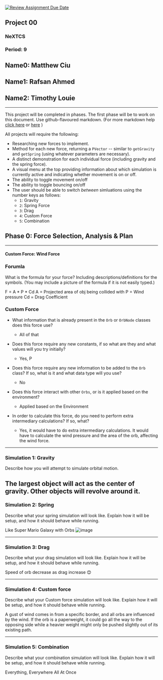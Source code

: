 [![Review Assignment Due Date](https://classroom.github.com/assets/deadline-readme-button-22041afd0340ce965d47ae6ef1cefeee28c7c493a6346c4f15d667ab976d596c.svg)](https://classroom.github.com/a/rXX1_Uiw)
## Project 00
### NeXTCS
### Period: 9
## Name0: Matthew Ciu
## Name1: Rafsan Ahmed 
## Name2: Timothy Louie 
---

This project will be completed in phases. The first phase will be to work on this document. Use github-flavoured markdown. (For more markdown help [click here](https://github.com/adam-p/markdown-here/wiki/Markdown-Cheatsheet) or [here](https://docs.github.com/en/get-started/writing-on-github/getting-started-with-writing-and-formatting-on-github/basic-writing-and-formatting-syntax) )

All projects will require the following:
- Researching new forces to implement.
- Method for each new force, returning a `PVector`  -- similar to `getGravity` and `getSpring` (using whatever parameters are necessary).
- A distinct demonstration for each individual force (including gravity and the spring force).
- A visual menu at the top providing information about which simulation is currently active and indicating whether movement is on or off.
- The ability to toggle movement on/off
- The ability to toggle bouncing on/off
- The user should be able to switch _between_ simluations using the number keys as follows:
  - `1`: Gravity
  - `2`: Spring Force
  - `3`: Drag
  - `4`: Custom Force
  - `5`: Combination


## Phase 0: Force Selection, Analysis & Plan
---------- 

#### Custom Force: Wind Force

### Forumla
What is the formula for your force? Including descriptions/definitions for the symbols. (You may include a picture of the formula if it is not easily typed.)

F = A * P * Cd
A = Projected area of obj being collided with
P = Wind pressure 
Cd = Drag Coefficient 

### Custom Force
- What information that is already present in the `Orb` or `OrbNode` classes does this force use?
  - All of that

- Does this force require any new constants, if so what are they and what values will you try initially?
  - Yes, P

- Does this force require any new information to be added to the `Orb` class? If so, what is it and what data type will you use?
  - No

- Does this force interact with other `Orbs`, or is it applied based on the environment?
  - Applied based on the Environment

- In order to calculate this force, do you need to perform extra intermediary calculations? If so, what?
  - Yes, it would have to do extra intermediary calculations. It would have to calculate the wind pressure and the area of the orb, affecting the wind force. 

--- 

### Simulation 1: Gravity
Describe how you will attempt to simulate orbital motion.

The largest object will act as the center of gravity. Other objects will revolve around it. 
--- 

### Simulation 2: Spring
Describe what your spring simulation will look like. Explain how it will be setup, and how it should behave while running.

Like Super Mario Galaxy with Orbs 
![image](https://github.com/user-attachments/assets/7eab4738-80c9-4a6f-a085-073444d1cf71)


--- 

### Simulation 3: Drag
Describe what your drag simulation will look like. Explain how it will be setup, and how it should behave while running.

Speed of orb decrease as drag increase 😊

--- 

### Simulation 4: Custom force
Describe what your Custom force simulation will look like. Explain how it will be setup, and how it should behave while running.

A gust of wind comes in from a specific border, and all orbs are influenced by the wind. If the orb is a paperweight, it could go all the way to the opposing side while a heavier weight might only be pushed slightly out of its existing path. 

--- 

### Simulation 5: Combination
Describe what your combination simulation will look like. Explain how it will be setup, and how it should behave while running.

Everything, Everywhere All At Once

